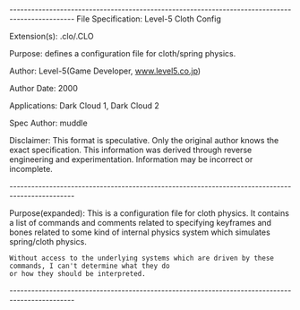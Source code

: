*------------------------------------------------------------------------------------------------*
File Specification:		Level-5 Cloth Config

Extension(s):			.clo/.CLO

Purpose:			defines a configuration file for cloth/spring physics.

Author:				Level-5(Game Developer, www.level5.co.jp)

Author Date:			2000

Applications:			Dark Cloud 1, Dark Cloud 2

Spec Author:			muddle

Disclaimer:				This format is speculative. Only the original author knows the exact specification.
	This information was derived through reverse engineering and experimentation. Information may be incorrect or	
	incomplete.

*------------------------------------------------------------------------------------------------*

Purpose(expanded):		This is a configuration file for cloth physics. It contains a list of commands and
	comments related to specifying keyframes and bones related to some kind of internal physics system which
	simulates spring/cloth physics.
	
	Without access to the underlying systems which are driven by these commands, I can't determine what they do
	or how they should be interpreted.
	
*------------------------------------------------------------------------------------------------*